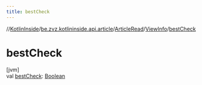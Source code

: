 ```yaml
---
title: bestCheck
---
```

//[KotlinInside](../../../../index.html)/[be.zvz.kotlininside.api.article](../../index.html)/[ArticleRead](../index.html)/[ViewInfo](index.html)/[bestCheck](best-check.html)



# bestCheck



[jvm]\
val [bestCheck](best-check.html): [Boolean](https://kotlinlang.org/api/latest/jvm/stdlib/kotlin/-boolean/index.html)




